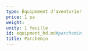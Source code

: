```yaml
---
type: Équipement d'aventurier
price: 1 pa
weight: _
unity: 1 feuille
id: equipment_hd.md#parchemin
title: Parchemin
---
```


